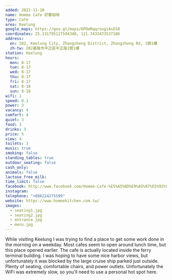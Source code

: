 ```yaml
---
added: 2021-11-10
name: Homee Cafe 好饗咖啡
type: Cafe
area: Keelung
google_maps: https://goo.gl/maps/6PDmRqqroxgiAsES8
coordinates: 25.131795127594348, 121.7433473537186
address:
  en: 202, Keelung City, Zhongzheng District, Zhongzheng Rd, 1號1樓
  zh-tw: 202基隆市中正區中正路1號1樓
station: Keelung
hours:
  mon: 8-17
  tue: 8-17
  wed: 8-17
  thu: 8-17
  fri: 8-17
  sat: 8-18
  sun: 8-18
wifi: 1
speed: 0.1
power: 3
vacancy: 4
comfort: 4
quiet: 3
food: 3
drinks: 3
price: 5
view: 4
toilets: 3
music: true
smoking: false
standing_tables: true
outdoor_seating: false
cash_only: 
animals: false
lactose_free_milk: 
time_limit: false
facebook: http://www.facebook.com/Homee-Cafe-%E5%A5%BD%E9%A5%97%E5%92%96%E5%95%A1%E5%9F%BA%E9%9A%86%E6%B8%AF%E9%96%80%E5%B8%82-473245612827289/
instagram: 
telephone: "+886224275599"
website: https://www.homeekitchen.com.tw/
images:
  - seating1.jpg
  - seating2.jpg
  - entrance.jpg
  - menu.jpg
---
```


While visiting Keelung I was trying to find a place to get some work done in the morning on a weekday. Most cafes seem to open around lunch time, but this place opened earlier. The cafe is actually located inside the ferry terminal building. I was hoping to have some nice harbor views, but unfortunately it was blocked by the large cruise ship parked just outside. Plenty of seating, comfortable chairs, and power outlets. Unfortunately the WiFi was extremely slow, so you'll need to use a personal hot spot here.
